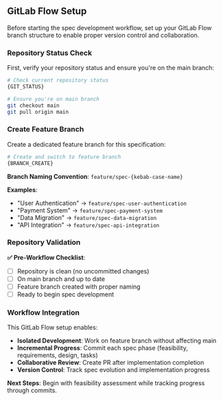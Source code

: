 ## GitLab Flow Setup

Before starting the spec development workflow, set up your GitLab Flow branch structure to enable proper version control and collaboration.

### Repository Status Check

First, verify your repository status and ensure you're on the main branch:

```bash
# Check current repository status
{GIT_STATUS}

# Ensure you're on main branch
git checkout main
git pull origin main
```

### Create Feature Branch

Create a dedicated feature branch for this specification:

```bash
# Create and switch to feature branch
{BRANCH_CREATE}
```

**Branch Naming Convention**: `feature/spec-{kebab-case-name}`

**Examples**:
- "User Authentication" → `feature/spec-user-authentication`
- "Payment System" → `feature/spec-payment-system`
- "Data Migration" → `feature/spec-data-migration`
- "API Integration" → `feature/spec-api-integration`

### Repository Validation

**✅ Pre-Workflow Checklist**:
- [ ] Repository is clean (no uncommitted changes)
- [ ] On main branch and up to date
- [ ] Feature branch created with proper naming
- [ ] Ready to begin spec development

### Workflow Integration

This GitLab Flow setup enables:
- **Isolated Development**: Work on feature branch without affecting main
- **Incremental Progress**: Commit each spec phase (feasibility, requirements, design, tasks)
- **Collaborative Review**: Create PR after implementation completion
- **Version Control**: Track spec evolution and implementation progress

**Next Steps**: Begin with feasibility assessment while tracking progress through commits.
